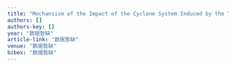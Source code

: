 ```yaml
---
title: "Mechansism of the Impact of the Cyclone System Induced by the Taiwan Island Topography on Tropical Cyclone Unusual Motion [J]"
authors: []
authors-key: []
year: "数据暂缺"
article-link: "数据暂缺"
venue: "数据暂缺"
bibex: "数据暂缺"
---
```


